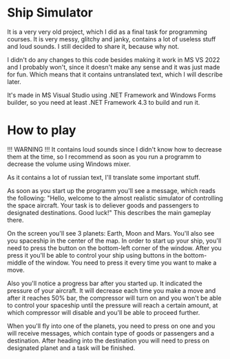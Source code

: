 # Ship Simulator
It is a very very old project, which I did as a final task for programming courses. It is very messy, glitchy and janky, contains a lot of useless stuff and loud sounds. I still decided to share it, because why not. 

I didn't do any changes to this code besides making it work in MS VS 2022 and I probably won't, since it doesn't make any sense and it was just made for fun. Which means that it contains untranslated text, which I will describe later.

It's made in MS Visual Studio using .NET Framework and Windows Forms builder, so you need at least .NET Framework 4.3 to build and run it.

# How to play
!!! WARNING !!!
It contains loud sounds since I didn't know how to decrease them at the time, so I recommend as soon as you run a programm to decrease the volume using Windows mixer.

As it contains a lot of russian text, I'll translate some important stuff.

As soon as you start up the programm you'll see a message, which reads the following:
"Hello, welcome to the almost realistic simulator of controlling the space aircraft. Your task is to deliever goods and passengers to designated destinations. Good luck!"
This describes the main gameplay there.

On the screen you'll see 3 planets: Earth, Moon and Mars. You'll also see you spaceship in the center of the map.
In order to start up your ship, you'll need to press the button on the bottom-left corner of the window. After you press it you'll be able to control your ship using buttons in the bottom-middle of the window. You need to press it every time you want to make a move.

Also you'll notice a progress bar after you started up. It indicated the pressure of your aircraft. It will decrease each time you make a move and after it reaches 50% bar, the compressor will turn on and you won't be able to control your spaceship until the pressure will reach a certain amount, at which compressor will disable and you'll be able to proceed further.

When you'll fly into one of the planets, you need to press on one and you will receive messages, which contain type of goods or passengers and a destination. After heading into the destination you will need to press on designated planet and a task will be finished.
